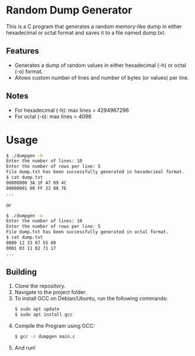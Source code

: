 # Random Dump Generator

This is a C program that generates a random memory-like dump in either hexadecimal or octal format and saves it to a file named dump.txt.

## Features

- Generates a dump of random values in either hexadecimal (-h) or octal (-o) format.
- Allows custom number of lines and number of bytes (or values) per line.

## Notes

- For hexadecimal (-h): max lines = 4294967296
- For octal (-o): max lines = 4096

# Usage

  ```bash
  $ ./dumpgen -h
  Enter the number of lines: 10
  Enter the number of rows per line: 5
  File dump.txt has been successfully generated in hexadecimal format.
  $ cat dump.txt
  00000000 3A 1F A7 09 4C
  00000001 00 FF 23 88 7E
  ...
  ```

or

  ```bash
  $ ./dumpgen -o
  Enter the number of lines: 10
  Enter the number of rows per line: 5
  File dump.txt has been successfully generated in octal format.
  $ cat dump.txt
  0000 12 33 07 55 60
  0001 03 11 02 71 17
  ...
  ```

## Building

1. Clone the repository.
2. Navigate to the project folder.
3. To install GCC on Debian/Ubuntu, run the following commands:
    ```bash
    $ sudo apt update
    $ sudo apt install gcc
    ```
4. Compile the Program using GCC:
    ```bash
    $ gcc -o dumpgen main.c
    ```
5. And run!
